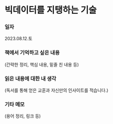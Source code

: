 
# 빅데이터를 지탱하는 기술

### 일자
2023.08.12.토

### 책에서 기억하고 싶은 내용
(간략한 정리, 핵심 내용, 밑줄 친 내용 등)


### 읽은 내용에 대한 내 생각
(독서를 통해 얻은 교훈과 자신만의 인사이트를 적습니다.)


### 기타 메모
(용어 정리, 링크 등)
